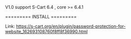 V1.0 support S-Cart 6.4 , core >= 6.4.1

========= INSTALL =========

Link: https://s-cart.org/en/plugin/password-protection-for-website_162693108760f8ff8f36990.html
